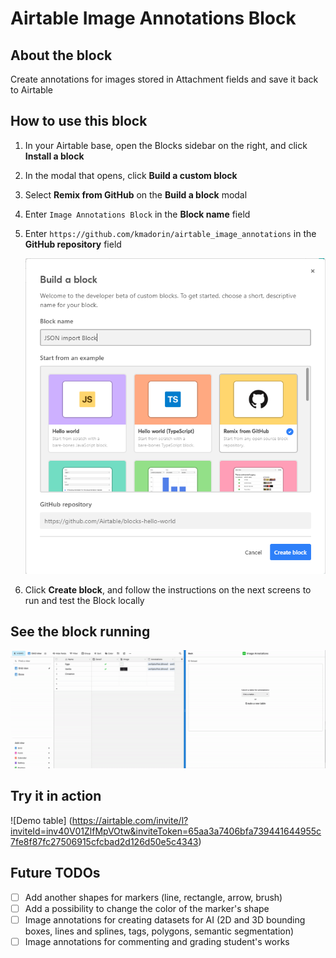 # Airtable Image Annotations Block

## About the block
Create annotations for images stored in Attachment fields and save it back to Airtable

## How to use this block

1. In your Airtable base, open the Blocks sidebar on the right, and click **Install a block**
1. In the modal that opens, click **Build a custom block**
1. Select **Remix from GitHub** on the **Build a block** modal
1. Enter `Image Annotations Block` in the **Block name** field
1. Enter `https://github.com/kmadorin/airtable_image_annotations` in the **GitHub repository** field

    ![Remix from GitHub](assets/json-block-remix-github.png)

1. Click **Create block**, and follow the instructions on the next screens to run and test the Block locally

## See the block running

![Block demo](assets/demo.gif)

## Try it in action
![Demo table] (https://airtable.com/invite/l?inviteId=inv40V01ZlfMpVOtw&inviteToken=65aa3a7406bfa739441644955c7fe8f87fc27506915cfcbad2d126d50e5c4343)

## Future TODOs
- [ ] Add another shapes for markers (line, rectangle, arrow, brush)
- [ ] Add a possibility to change the color of the marker's shape
- [ ] Image annotations for creating datasets for AI (2D and 3D bounding boxes, lines and splines, tags, polygons, semantic segmentation)
- [ ] Image annotations for commenting and grading student's works